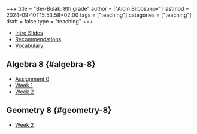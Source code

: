 +++
title = "Ber-Bulak: 8th grade"
author = ["Aidin Biibosunov"]
lastmod = 2024-09-10T15:53:58+02:00
tags = ["teaching"]
categories = ["teaching"]
draft = false
type = "teaching"
+++

-   [Intro Slides](/reveal_js_talks/intro_me/intro.html)
-   [Recommendations](/html_files/recommendations.html)
-   [Vocabulary](/pdf_files/berbulak/algebra_8/assignments/vocab.html)


## Algebra 8 {#algebra-8}

-   [Assignment 0](/pdf_files/berbulak/algebra_8/assignments/week1_asst0.html)
-   [Week 1 ](/pdf_files/berbulak/algebra_8/assignments/week1_lesson1.html)
-   [Week 2](/pdf_files/berbulak/algebra_8/assignments/algebra8_week2.html)


## Geometry 8 {#geometry-8}

-   [Week 2](/pdf_files/berbulak/geometry_8/geometry8_week2.html)